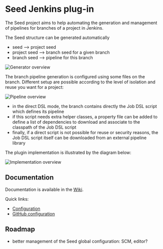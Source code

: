 Seed Jenkins plug-in
====================

The Seed project aims to help automating the generation and management of pipelines
for branches of a project in Jenkins.

The Seed structure can be generated automatically

* seed --> project seed
* project seed --> branch seed for a given branch
* branch seed --> pipeline for this branch

![Generator overview](https://raw.githubusercontent.com/wiki/jenkinsci/seed-plugin/Overview_Generator.png)

The branch pipeline generation is configured using some files on the branch. Different setup are possible according to the level of isolation and reuse you want for a project:

![Pipeline overview](https://raw.githubusercontent.com/wiki/jenkinsci/seed-plugin/Overview_Pipeline.png)

* in the direct DSL mode, the branch contains directly the Job DSL script which defines its pipeline
* if this script needs extra helper classes, a property file can be added to define a list of dependencies to download and associate to the classpath of the Job DSL script
* finally, if a direct script is not possible for reuse or security reasons, the Job DSL script itself can be downloaded from an external pipeline library

The plugin implementation is illustrated by the diagram below:

![Implementation overview](https://raw.githubusercontent.com/wiki/jenkinsci/seed-plugin/ImplementationOverview.png)

## Documentation

Documentation is available in the [Wiki](https://github.com/jenkinsci/seed-plugin/wiki).

Quick links:

* [Configuration](https://github.com/jenkinsci/seed-plugin/wiki/Configuration)
* [GitHub configuration](https://github.com/jenkinsci/seed-plugin/wiki/GitHub)

## Roadmap

* better management of the Seed global configuration: SCM, editor?
